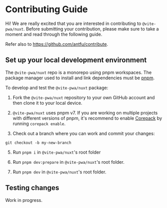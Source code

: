 # Contributing Guide

Hi! We are really excited that you are interested in contributing to `@vite-pwa/nuxt`. Before submitting your contribution, please make sure to take a moment and read through the following guide.

Refer also to https://github.com/antfu/contribute.

## Set up your local development environment

The `@vite-pwa/nuxt` repo is a monorepo using pnpm workspaces. The package manager used to install and link dependencies must be [pnpm](https://pnpm.io/).

To develop and test the `@vite-pwa/nuxt` package:

1. Fork the `@vite-pwa/nuxt` repository to your own GitHub account and then clone it to your local device.

2. `@vite-pwa/nuxt` uses pnpm v7. If you are working on multiple projects with different versions of pnpm, it's recommend to enable [Corepack](https://github.com/nodejs/corepack) by running `corepack enable`.

3. Check out a branch where you can work and commit your changes:
```shell
git checkout -b my-new-branch
```

5. Run `pnpm i` in `@vite-pwa/nuxt`'s root folder

6. Run `pnpm dev:prepare` in `@vite-pwa/nuxt`'s root folder.

7. Run `pnpm dev` in `@vite-pwa/nuxt`'s root folder.

## Testing changes

Work in progress.

